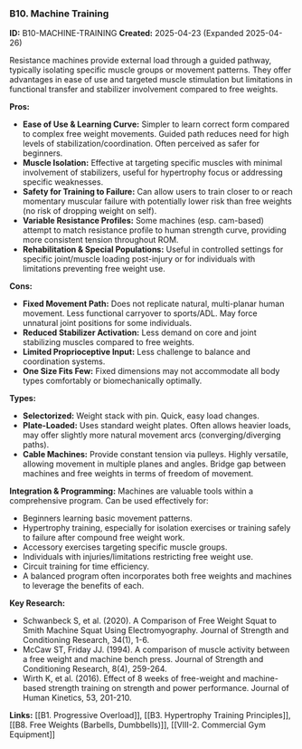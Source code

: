 ### B10. Machine Training
**ID:** B10-MACHINE-TRAINING
**Created:** 2025-04-23 (Expanded 2025-04-26)

Resistance machines provide external load through a guided pathway, typically isolating specific muscle groups or movement patterns. They offer advantages in ease of use and targeted muscle stimulation but limitations in functional transfer and stabilizer involvement compared to free weights.

**Pros:**
- **Ease of Use & Learning Curve:** Simpler to learn correct form compared to complex free weight movements. Guided path reduces need for high levels of stabilization/coordination. Often perceived as safer for beginners.
- **Muscle Isolation:** Effective at targeting specific muscles with minimal involvement of stabilizers, useful for hypertrophy focus or addressing specific weaknesses.
- **Safety for Training to Failure:** Can allow users to train closer to or reach momentary muscular failure with potentially lower risk than free weights (no risk of dropping weight on self).
- **Variable Resistance Profiles:** Some machines (esp. cam-based) attempt to match resistance profile to human strength curve, providing more consistent tension throughout ROM.
- **Rehabilitation & Special Populations:** Useful in controlled settings for specific joint/muscle loading post-injury or for individuals with limitations preventing free weight use.

**Cons:**
- **Fixed Movement Path:** Does not replicate natural, multi-planar human movement. Less functional carryover to sports/ADL. May force unnatural joint positions for some individuals.
- **Reduced Stabilizer Activation:** Less demand on core and joint stabilizing muscles compared to free weights.
- **Limited Proprioceptive Input:** Less challenge to balance and coordination systems.
- **One Size Fits Few:** Fixed dimensions may not accommodate all body types comfortably or biomechanically optimally.

**Types:**
- **Selectorized:** Weight stack with pin. Quick, easy load changes.
- **Plate-Loaded:** Uses standard weight plates. Often allows heavier loads, may offer slightly more natural movement arcs (converging/diverging paths).
- **Cable Machines:** Provide constant tension via pulleys. Highly versatile, allowing movement in multiple planes and angles. Bridge gap between machines and free weights in terms of freedom of movement.

**Integration & Programming:** Machines are valuable tools within a comprehensive program. Can be used effectively for:
- Beginners learning basic movement patterns.
- Hypertrophy training, especially for isolation exercises or training safely to failure after compound free weight work.
- Accessory exercises targeting specific muscle groups.
- Individuals with injuries/limitations restricting free weight use.
- Circuit training for time efficiency.
- A balanced program often incorporates both free weights and machines to leverage the benefits of each.

**Key Research:**
- Schwanbeck S, et al. (2020). A Comparison of Free Weight Squat to Smith Machine Squat Using Electromyography. Journal of Strength and Conditioning Research, 34(1), 1-6.
- McCaw ST, Friday JJ. (1994). A comparison of muscle activity between a free weight and machine bench press. Journal of Strength and Conditioning Research, 8(4), 259-264.
- Wirth K, et al. (2016). Effect of 8 weeks of free-weight and machine-based strength training on strength and power performance. Journal of Human Kinetics, 53, 201-210.

**Links:** [[B1. Progressive Overload]], [[B3. Hypertrophy Training Principles]], [[B8. Free Weights (Barbells, Dumbbells)]], [[VIII-2. Commercial Gym Equipment]]